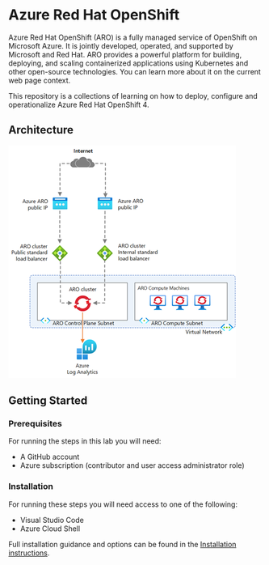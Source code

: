 # Azure Red Hat OpenShift

Azure Red Hat OpenShift (ARO) is a fully managed service of OpenShift on Microsoft Azure. It is jointly developed, operated, and supported by Microsoft and Red Hat. ARO provides a powerful platform for building, deploying, and scaling containerized applications using Kubernetes and other open-source technologies. You can learn more about it on the current web page context.

This repository is a collections of learning on how to deploy, configure and operationalize Azure Red Hat OpenShift 4.

## Architecture

![Azure Red Hat OpenShift Architecture](/images/aro-architecture.png "Azure Red Hat OpenShift Architecture")

## Getting Started

### Prerequisites

For running the steps in this lab you will need:

- A GitHub account
- Azure subscription (contributor and user access administrator role)

### Installation

For running these steps you will need access to one of the following:

- Visual Studio Code
- Azure Cloud Shell

Full installation guidance and options can be found in the [Installation instructions](install.md).